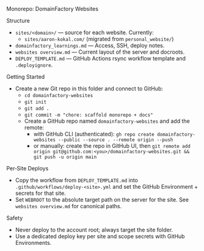 Monorepo: DomainFactory Websites

Structure
- `sites/<domain>/` — source for each website. Currently:
  - `sites/aaron-kokal.com/` (migrated from `personal_website/`)
- `domainfactory_learnings.md` — Access, SSH, deploy notes.
- `websites overview.md` — Current layout of the server and docroots.
- `DEPLOY_TEMPLATE.md` — GitHub Actions rsync workflow template and `.deployignore`.

Getting Started
- Create a new Git repo in this folder and connect to GitHub:
  - `cd domainfactory-websites`
  - `git init`
  - `git add .`
  - `git commit -m "chore: scaffold monorepo + docs"`
  - Create a GitHub repo named `domainfactory-websites` and add the remote:
    - with GitHub CLI (authenticated): `gh repo create domainfactory-websites --public --source . --remote origin --push`
    - or manually: create the repo in GitHub UI, then `git remote add origin git@github.com:<you>/domainfactory-websites.git && git push -u origin main`

Per‑Site Deploys
- Copy the workflow from `DEPLOY_TEMPLATE.md` into `.github/workflows/deploy-<site>.yml` and set the GitHub Environment + secrets for that site.
- Set `WEBROOT` to the absolute target path on the server for the site. See `websites overview.md` for canonical paths.

Safety
- Never deploy to the account root; always target the site folder.
- Use a dedicated deploy key per site and scope secrets with GitHub Environments.

